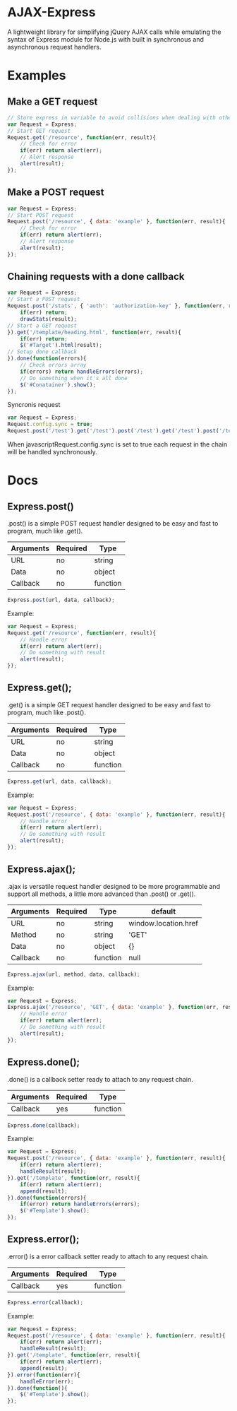 AJAX-Express
==============

A lightweight library for simplifying jQuery AJAX calls while emulating the syntax of Express module for Node.js with built in synchronous and asynchronous request handlers.

Examples
==============

Make a GET request
--------------
```javascript
// Store express in variable to avoid collisions when dealing with other request chains
var Request = Express;
// Start GET request
Request.get('/resource', function(err, result){
    // Check for error
    if(err) return alert(err);
    // Alert response
    alert(result);
});
```

Make a POST request
--------------
```javascript
var Request = Express;
// Start POST request
Request.post('/resource', { data: 'example' }, function(err, result){
    // Check for error
    if(err) return alert(err);
    // Alert response
    alert(result);
});
```

Chaining requests with a done callback
--------------
```javascript
var Request = Express;
// Start a POST request
Request.post('/stats', { 'auth': 'authorization-key' }, function(err, result){
    if(err) return;
    drawStats(result);
// Start a GET request
}).get('/template/heading.html', function(err, result){
    if(err) return;
    $('#Target').html(result);
// Setup done callback
}).done(function(errors){
    // Check errors array
    if(errors) return handleErrors(errors);
    // Do something when it's all done
    $('#Conatainer').show();
});
```

Syncronis request
```javascript
var Request = Express;
Request.config.sync = true;
Request.post('/test').get('/test').post('/test').get('/test').post('/test').get('/test');
```
When javascriptRequest.config.sync is set to true each request in the chain will be handled synchronously.

Docs
==============

Express.post()
--------------

.post() is a simple POST request handler designed to be easy and fast to program, much like .get().

Arguments  | Required | Type 
------------- | ------------- | ------------- 
URL  | no | string 
Data  | no | object 
Callback  | no | function 
```javascript
Express.post(url, data, callback);
```

Example:
```javascript
var Request = Express;
Request.get('/resource', function(err, result){
    // Handle error
    if(err) return alert(err);
    // Do something with result
    alert(result);
});
```

Express.get();
--------------

.get() is a simple GET request handler designed to be easy and fast to program, much like .post().

Arguments  | Required | Type 
------------- | ------------- | ------------- 
URL  | no | string 
Data  | no | object 
Callback  | no | function 
```javascript
Express.get(url, data, callback);
```

Example:
```javascript
var Request = Express;
Request.post('/resource', { data: 'example' }, function(err, result){
    // Handle error
    if(err) return alert(err);
    // Do something with result
    alert(result);
});
```

Express.ajax();
--------------

.ajax is versatile request handler designed to be more programmable and support all methods, a little more advanced than .post() or .get().

Arguments  | Required | Type | default 
------------- | ------------- | ------------- | ------------- 
URL  | no | string | window.location.href 
Method  | no | string | 'GET' 
Data  | no | object | {} 
Callback  | no | function | null
```javascript
Express.ajax(url, method, data, callback);
```

Example:
```javascript
var Request = Express;
Express.ajax('/resource', 'GET', { data: 'example' }, function(err, result){
    // Handle error
    if(err) return alert(err);
    // Do something with result
    alert(result);
});
```

Express.done();
--------------
.done() is a callback setter ready to attach to any request chain.

Arguments  | Required | Type 
------------- | ------------- | ------------- 
Callback  | yes | function 
```javascript
Express.done(callback);
```

Example:
```javascript
var Request = Express;
Request.post('/resource', { data: 'example' }, function(err, result){
    if(err) return alert(err);
    handleResult(result);
}).get('/template', function(err, result){
    if(err) return alert(err);
    append(result);
}).done(function(errors){
    if(error) return handleErrors(errors);
    $('#Template').show();
});
```

Express.error();
--------------

.error() is a error callback setter ready to attach to any request chain.

Arguments  | Required | Type 
------------- | ------------- | ------------- 
Callback  | yes | function 
```javascript
Express.error(callback);
```

Example:
```javascript
var Request = Express;
Request.post('/resource', { data: 'example' }, function(err, result){
    if(err) return alert(err);
    handleResult(result);
}).get('/template', function(err, result){
    if(err) return alert(err);
    append(result);
}).error(function(err){
    handleError(err);
}).done(function(){
    $('#Template').show();
});
```
